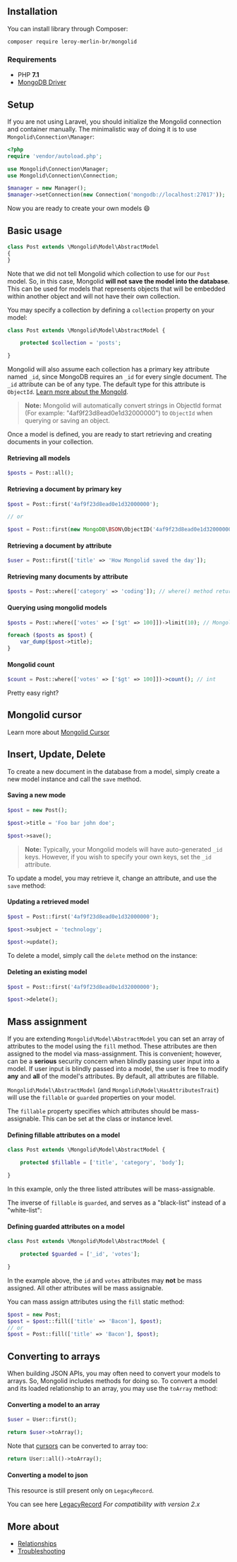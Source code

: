 ## Installation

You can install library through Composer:

```shell
composer require leroy-merlin-br/mongolid
```

### Requirements

- PHP **7.1**
- [MongoDB Driver](http://php.net/manual/en/set.mongodb.php)

## Setup

If you are not using Laravel, you should initialize the Mongolid connection and container manually.
The minimalistic way of doing it is to use `Mongolid\Connection\Manager`:

```php
<?php
require 'vendor/autoload.php';

use Mongolid\Connection\Manager;
use Mongolid\Connection\Connection;

$manager = new Manager();
$manager->setConnection(new Connection('mongodb://localhost:27017'));
```

Now you are ready to create your own models :smile:

## Basic usage

```php
class Post extends \Mongolid\Model\AbstractModel
{
}
```

Note that we did not tell Mongolid which collection to use for our `Post` model. So, in this case, Mongolid **will not save the model into the database**. 
This can be used for models that represents objects that will be embedded within another object and will not have their own collection.

You may specify a collection by defining a `collection` property on your model:

```php
class Post extends \Mongolid\Model\AbstractModel {

    protected $collection = 'posts';

}
```

Mongolid will also assume each collection has a primary key attribute named `_id`, since MongoDB requires an `_id` for every single document. 
The `_id` attribute can be of any type. The default type for this attribute is `ObjectId`. 
[Learn more about the MongoId](https://docs.mongodb.org/manual/reference/method/ObjectId/).

> **Note:** Mongolid will automatically convert strings in ObjectId format (For example: "4af9f23d8ead0e1d32000000") 
> to `ObjectId` when querying or saving an object.

Once a model is defined, you are ready to start retrieving and creating documents in your collection.

#### Retrieving all models

```php
$posts = Post::all();
```

#### Retrieving a document by primary key

```php
$post = Post::first('4af9f23d8ead0e1d32000000');

// or

$post = Post::first(new MongoDB\BSON\ObjectID('4af9f23d8ead0e1d32000000'));
```

#### Retrieving a document by attribute

```php
$user = Post::first(['title' => 'How Mongolid saved the day']);
```

#### Retrieving many documents by attribute

```php
$posts = Post::where(['category' => 'coding']); // where() method returns a MongolidCursor
```

#### Querying using mongolid models

```php
$posts = Post::where(['votes' => ['$gt' => 100]])->limit(10); // Mongolid\Cursor\Cursor

foreach ($posts as $post) {
    var_dump($post->title);
}
```

#### Mongolid count

```php
$count = Post::where(['votes' => ['$gt' => 100]])->count(); // int
```

Pretty easy right?

## Mongolid cursor

Learn more about [Mongolid Cursor](cursor.md)

## Insert, Update, Delete

To create a new document in the database from a model, simply create a new model instance and call the `save` method.

#### Saving a new mode

```php
$post = new Post();

$post->title = 'Foo bar john doe';

$post->save();
```

> **Note:** Typically, your Mongolid models will have auto-generated `_id` keys. 
> However, if you wish to specify your own keys, set the `_id` attribute.

To update a model, you may retrieve it, change an attribute, and use the `save` method:

#### Updating a retrieved model

```php
$post = Post::first('4af9f23d8ead0e1d32000000');

$post->subject = 'technology';

$post->update();
```

To delete a model, simply call the `delete` method on the instance:

#### Deleting an existing model

```php
$post = Post::first('4af9f23d8ead0e1d32000000');

$post->delete();
```

## Mass assignment

If you are extending `Mongolid\Model\AbstractModel` you can set an array of attributes to the model using the `fill` method. 
These attributes are then assigned to the model via mass-assignment. 
This is convenient; however, can be a **serious** security concern when blindly passing user input into a model. 
If user input is blindly passed into a model, the user is free to modify **any** and **all** of the model's attributes. 
By default, all attributes are fillable.

`Mongolid\Model\AbstractModel` (and `Mongolid\Model\HasAttributesTrait`) will use the `fillable` or `guarded` properties on your model.

The `fillable` property specifies which attributes should be mass-assignable. This can be set at the class or instance level.

#### Defining fillable attributes on a model

```php
class Post extends \Mongolid\Model\AbstractModel {

    protected $fillable = ['title', 'category', 'body'];

}
```

In this example, only the three listed attributes will be mass-assignable.

The inverse of `fillable` is `guarded`, and serves as a "black-list" instead of a "white-list":

#### Defining guarded attributes on a model

```php
class Post extends \Mongolid\Model\AbstractModel {

    protected $guarded = ['_id', 'votes'];

}
```

In the example above, the `id` and `votes` attributes may **not** be mass assigned. 
All other attributes will be mass assignable.

You can mass assign attributes using the `fill` static method:

```php
$post = new Post;
$post = $post::fill(['title' => 'Bacon'], $post);
// or
$post = Post::fill(['title' => 'Bacon'], $post);

```

## Converting to arrays

When building JSON APIs, you may often need to convert your models to arrays. So, Mongolid includes methods for doing so. 
To convert a model and its loaded relationship to an array, you may use the `toArray` method:

#### Converting a model to an array

```php
$user = User::first();

return $user->toArray();
```

Note that [cursors](cursor.md) can be converted to array too:

```php
return User::all()->toArray();
```

#### Converting a model to json

This resource is still present only on `LegacyRecord`. 

You can see here [LegacyRecord](legacy/record.md) *For compatibility with version 2.x*


## More about

- [Relationships](relationships.md)
- [Troubleshooting](troubleshooting.md)

